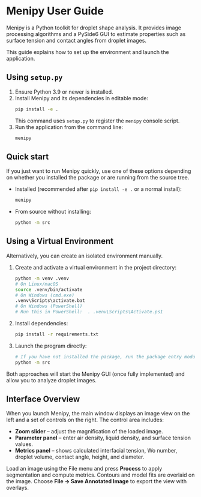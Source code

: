 # Menipy User Guide

Menipy is a Python toolkit for droplet shape analysis. It provides image processing algorithms and a PySide6 GUI to estimate properties such as surface tension and contact angles from droplet images.

This guide explains how to set up the environment and launch the application.

## Using `setup.py`

1. Ensure Python 3.9 or newer is installed.
2. Install Menipy and its dependencies in editable mode:
   ```bash
   pip install -e .
   ```
   This command uses `setup.py` to register the `menipy` console script.
3. Run the application from the command line:
   ```bash
   menipy
   ```

## Quick start

If you just want to run Menipy quickly, use one of these options depending on whether
you installed the package or are running from the source tree.

- Installed (recommended after `pip install -e .` or a normal install):
   ```bash
   menipy
   ```

- From source without installing:
   ```bash
   python -m src
   ```

## Using a Virtual Environment

Alternatively, you can create an isolated environment manually.

1. Create and activate a virtual environment in the project directory:
   ```bash
   python -m venv .venv
   # On Linux/macOS
   source .venv/bin/activate
   # On Windows (cmd.exe)
   .venv\Scripts\activate.bat
   # On Windows (PowerShell)
   # Run this in PowerShell:  . .venv\Scripts\Activate.ps1
   ```
2. Install dependencies:
   ```bash
   pip install -r requirements.txt
   ```
3. Launch the program directly:
   ```bash
   # If you have not installed the package, run the package entry module from source
   python -m src
   ```

Both approaches will start the Menipy GUI (once fully implemented) and allow you to analyze droplet images.

## Interface Overview

When you launch Menipy, the main window displays an image view on the left and a set of controls on the right. The control area includes:

- **Zoom slider** – adjust the magnification of the loaded image.
- **Parameter panel** – enter air density, liquid density, and surface tension values.
- **Metrics panel** – shows calculated interfacial tension, Wo number, droplet volume, contact angle, height, and diameter.

Load an image using the File menu and press **Process** to apply segmentation and compute metrics. Contours and model fits are overlaid on the image. Choose **File → Save Annotated Image** to export the view with overlays.
